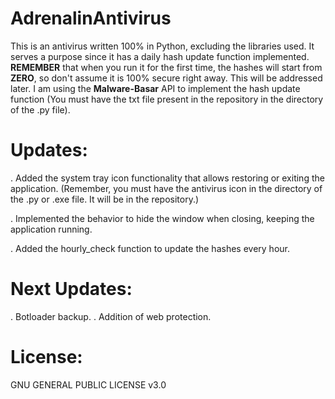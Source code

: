 # AdrenalinAntivirus

This is an antivirus written 100% in Python, excluding the libraries used. It serves a purpose since it has a daily hash update function implemented. **REMEMBER** that when you run it for the first time, the hashes will start from **ZERO**, so don't assume it is 100% secure right away. This will be addressed later. I am using the **Malware-Basar** API to implement the hash update function (You must have the txt file present in the repository in the directory of the .py file).

# Updates:

. Added the system tray icon functionality that allows restoring or exiting the application. (Remember, you must have the antivirus icon in the directory of the .py or .exe file. It will be in the repository.)

. Implemented the behavior to hide the window when closing, keeping the application running.

. Added the hourly_check function to update the hashes every hour.

# Next Updates:

. Botloader backup.
. Addition of web protection.

# License:

GNU GENERAL PUBLIC LICENSE v3.0

